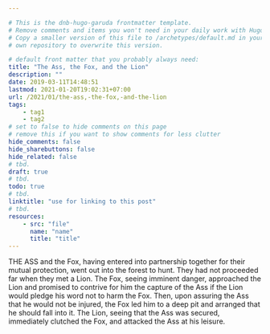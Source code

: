 ```yaml
---

# This is the dnb-hugo-garuda frontmatter template. 
# Remove comments and items you won't need in your daily work with Hugo.
# Copy a smaller version of this file to /archetypes/default.md in your
# own repository to overwrite this version.

# default front matter that you probably always need:
title: "The Ass, the Fox, and the Lion"
description: ""
date: 2019-03-11T14:48:51
lastmod: 2021-01-20T19:02:31+07:00
url: /2021/01/the-ass,-the-fox,-and-the-lion
tags:
    - tag1
    - tag2
# set to false to hide comments on this page
# remove this if you want to show comments for less clutter
hide_comments: false
hide_sharebuttons: false
hide_related: false
# tbd.
draft: true
# tbd.
todo: true
# tbd.
linktitle: "use for linking to this post"
# tbd.
resources:
    - src: "file"
      name: "name"
      title: "title"
---
```

THE ASS and the Fox, having entered into partnership together for their mutual protection, went out into the forest to hunt. They had not proceeded far when they met a Lion. The Fox, seeing imminent danger, approached the Lion and promised to contrive for him the capture of the Ass if the Lion would pledge his word not to harm the Fox. Then, upon assuring the Ass that he would not be injured, the Fox led him to a deep pit and arranged that he should fall into it. The Lion, seeing that the Ass was secured, immediately clutched the Fox, and attacked the Ass at his leisure.


